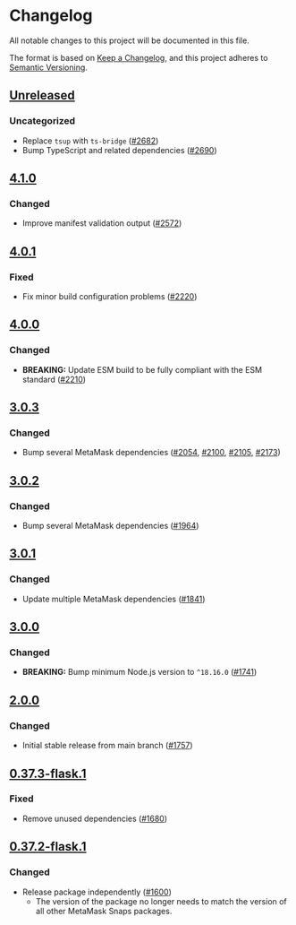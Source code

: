 # Changelog

All notable changes to this project will be documented in this file.

The format is based on [Keep a Changelog](https://keepachangelog.com/en/1.0.0/),
and this project adheres to [Semantic Versioning](https://semver.org/spec/v2.0.0.html).

## [Unreleased]

### Uncategorized

- Replace `tsup` with `ts-bridge` ([#2682](https://github.com/MetaMask/snaps/pull/2682))
- Bump TypeScript and related dependencies ([#2690](https://github.com/MetaMask/snaps/pull/2690))

## [4.1.0]

### Changed

- Improve manifest validation output ([#2572](https://github.com/MetaMask/snaps/pull/2572))

## [4.0.1]

### Fixed

- Fix minor build configuration problems ([#2220](https://github.com/MetaMask/snaps/pull/2220))

## [4.0.0]

### Changed

- **BREAKING:** Update ESM build to be fully compliant with the ESM standard ([#2210](https://github.com/MetaMask/snaps/pull/2210))

## [3.0.3]

### Changed

- Bump several MetaMask dependencies ([#2054](https://github.com/MetaMask/snaps/pull/2054), [#2100](https://github.com/MetaMask/snaps/pull/2100), [#2105](https://github.com/MetaMask/snaps/pull/2105), [#2173](https://github.com/MetaMask/snaps/pull/2173))

## [3.0.2]

### Changed

- Bump several MetaMask dependencies ([#1964](https://github.com/MetaMask/snaps/pull/1964))

## [3.0.1]

### Changed

- Update multiple MetaMask dependencies ([#1841](https://github.com/MetaMask/snaps/pull/1841))

## [3.0.0]

### Changed

- **BREAKING:** Bump minimum Node.js version to `^18.16.0` ([#1741](https://github.com/MetaMask/snaps/pull/1741))

## [2.0.0]

### Changed

- Initial stable release from main branch ([#1757](https://github.com/MetaMask/snaps/pull/1757))

## [0.37.3-flask.1]

### Fixed

- Remove unused dependencies ([#1680](https://github.com/MetaMask/snaps/pull/1680))

## [0.37.2-flask.1]

### Changed

- Release package independently ([#1600](https://github.com/MetaMask/snaps/pull/1600))
  - The version of the package no longer needs to match the version of all other
    MetaMask Snaps packages.

[Unreleased]: https://github.com/MetaMask/snaps/compare/@metamask/snaps-browserify-plugin@4.1.0...HEAD
[4.1.0]: https://github.com/MetaMask/snaps/compare/@metamask/snaps-browserify-plugin@4.0.1...@metamask/snaps-browserify-plugin@4.1.0
[4.0.1]: https://github.com/MetaMask/snaps/compare/@metamask/snaps-browserify-plugin@4.0.0...@metamask/snaps-browserify-plugin@4.0.1
[4.0.0]: https://github.com/MetaMask/snaps/compare/@metamask/snaps-browserify-plugin@3.0.3...@metamask/snaps-browserify-plugin@4.0.0
[3.0.3]: https://github.com/MetaMask/snaps/compare/@metamask/snaps-browserify-plugin@3.0.2...@metamask/snaps-browserify-plugin@3.0.3
[3.0.2]: https://github.com/MetaMask/snaps/compare/@metamask/snaps-browserify-plugin@3.0.1...@metamask/snaps-browserify-plugin@3.0.2
[3.0.1]: https://github.com/MetaMask/snaps/compare/@metamask/snaps-browserify-plugin@3.0.0...@metamask/snaps-browserify-plugin@3.0.1
[3.0.0]: https://github.com/MetaMask/snaps/compare/@metamask/snaps-browserify-plugin@2.0.0...@metamask/snaps-browserify-plugin@3.0.0
[2.0.0]: https://github.com/MetaMask/snaps/compare/@metamask/snaps-browserify-plugin@0.37.3-flask.1...@metamask/snaps-browserify-plugin@2.0.0
[0.37.3-flask.1]: https://github.com/MetaMask/snaps/compare/@metamask/snaps-browserify-plugin@0.37.2-flask.1...@metamask/snaps-browserify-plugin@0.37.3-flask.1
[0.37.2-flask.1]: https://github.com/MetaMask/snaps/releases/tag/@metamask/snaps-browserify-plugin@0.37.2-flask.1
